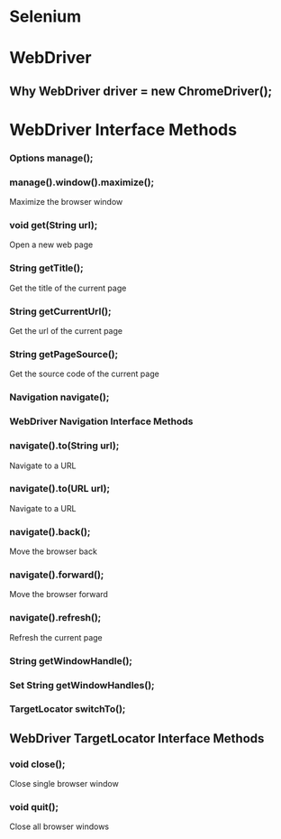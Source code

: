 # Selenium

# WebDriver

## Why WebDriver driver = new ChromeDriver();



# WebDriver Interface Methods

### Options manage();

### manage().window().maximize();

Maximize the browser window

### void get(String url);

Open a new web page

### String getTitle();

Get the title of the current page

### String getCurrentUrl();

Get the url of the current page

### String getPageSource();

Get the source code of the current page

### Navigation navigate();

### WebDriver Navigation Interface Methods 

### navigate().to(String url);

Navigate to a URL

### navigate().to(URL url);

Navigate to a URL

### navigate().back();

Move the browser back

### navigate().forward();

Move the browser forward

### navigate().refresh();

Refresh the current page

### String getWindowHandle();

### Set String getWindowHandles();

### TargetLocator switchTo();

## WebDriver TargetLocator Interface Methods

### void close();

Close single browser window

### void quit();

Close all browser windows



















